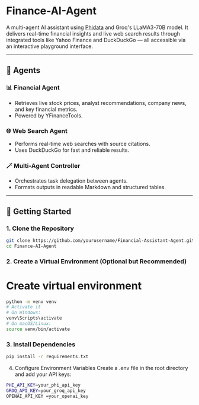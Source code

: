 # Finance-AI-Agent
A multi-agent AI assistant using [Phidata](https://www.phidata.app/) and Groq's LLaMA3-70B model. It delivers real-time financial insights and live web search results through integrated tools like Yahoo Finance and DuckDuckGo — all accessible via an interactive playground interface.

---

## 🧠 Agents

### 📊 Financial Agent
- Retrieves live stock prices, analyst recommendations, company news, and key financial metrics.
- Powered by YFinanceTools.

### 🌐 Web Search Agent
- Performs real-time web searches with source citations.
- Uses DuckDuckGo for fast and reliable results.

### 🪄 Multi-Agent Controller
- Orchestrates task delegation between agents.
- Formats outputs in readable Markdown and structured tables.

---

## 🚀 Getting Started

### 1. Clone the Repository

```bash
git clone https://github.com/yourusername/Financial-Assistant-Agent.git
cd Finance-AI-Agent
```

### 2. Create a Virtual Environment (Optional but Recommended)

# Create virtual environment
```bash
python -m venv venv
# Activate it
# On Windows:
venv\Scripts\activate
# On macOS/Linux:
source venv/bin/activate

```
### 3. Install Dependencies
```bash
pip install -r requirements.txt
````

4. Configure Environment Variables
Create a .env file in the root directory and add your API keys:
```bash
PHI_API_KEY=your_phi_api_key
GROQ_API_KEY=your_groq_api_key
OPENAI_API_KEY =your_openai_key
```
